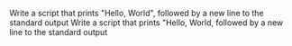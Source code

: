 Write a script that prints "Hello, World", followed by a new line to the standard output
Write a script that prints "Hello, World, followed by a new line to the standard output
